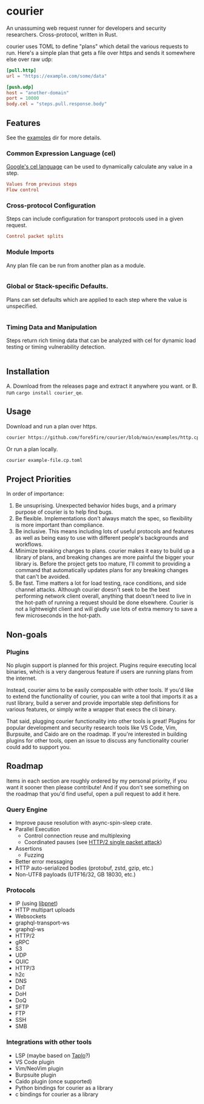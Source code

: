 # courier
An unassuming web request runner for developers and security researchers.
Cross-protocol, written in Rust.

courier uses TOML to define "plans" which detail the various requests to run.
Here's a simple plan that gets a file over https and sends it somewhere else
over raw udp:

```toml
[pull.http]
url = "https://example.com/some/data"

[push.udp]
host = "another-domain"
port = 10000
body.cel = "steps.pull.response.body"
```

## Features

See the [examples](/examples) dir for more details.

### Common Expression Language (cel)

[Google's cel language](https://github.com/google/cel-spec) can be used to
dynamically calculate any value in a step.

```toml
Values from previous steps
Flow control
```

### Cross-protocol Configuration

Steps can include configuration for transport protocols used in a given
request.

```toml
Control packet splits
```

### Module Imports

Any plan file can be run from another plan as a module.

```toml
```

### Global or Stack-specific Defaults.

Plans can set defaults which are applied to each step where the value is
unspecified.

```toml
```

### Timing Data and Manipulation

Steps return rich timing data that can be analyzed with cel for dynamic load
testing or timing vulnerability detection.

```toml
```

## Installation

A. Download from the releases page and extract it anywhere you want.
or
B. run `cargo install courier_qe`.

## Usage

Download and run a plan over https.
```sh
courier https://github.com/fore5fire/courier/blob/main/examples/http.cp.toml
```

Or run a plan locally.
```sh
courier example-file.cp.toml
```

## Project Priorities
In order of importance:
1. Be unsuprising. Unexpected behavior hides bugs, and a primary purpose of
   courier is to help find bugs.
2. Be flexible. Implementations don't always match the spec, so flexibility is
   more important than compliance.
3. Be inclusive. This means including lots of useful protocols and features as
   well as being easy to use with different people's backgrounds and workflows.
4. Minimize breaking changes to plans. courier makes it easy to build up a
   library of plans, and breaking changes are more painful the bigger your
   library is. Before the project gets too mature, I'll commit to providing a
   command that automatically updates plans for any breaking changes that can't
   be avoided.
5. Be fast. Time matters a lot for load testing, race conditions, and side
   channel attacks. Although courier doesn't seek to be the best performing
   network client overall, anything that doesn't need to live in the hot-path
   of running a request should be done elsewhere. Courier is not a lightweight
   client and will gladly use lots of extra memory to save a few microseconds
   in the hot-path. 

## Non-goals

### Plugins
No plugin support is planned for this project. Plugins require executing local
binaries, which is a very dangerous feature if users are running plans from the
internet.

Instead, courier aims to be easily composable with other tools. If you'd like
to extend the functionality of courier, you can write a tool that imports it
as a rust library, build a server and provide importable step definitions for
various features, or simply write a wrapper that execs the cli binary.

That said, plugging courier functionality into other tools is great! Plugins
for popular development and security research tools like VS Code, Vim,
Burpsuite, and Caido are on the roadmap. If you're interested in building
plugins for other tools, open an issue to discuss any functionality courier
could add to support you.

## Roadmap

Items in each section are roughly ordered by my personal priority, if you want
it sooner then please contribute! And if you don't see something on the roadmap
that you'd find useful, open a pull request to add it here.

### Query Engine
- Improve pause resolution with async-spin-sleep crate.
- Parallel Execution
    - Control connection reuse and multiplexing
    - Coordinated pauses (see [HTTP/2 single packet attack](https://portswigger.net/research/smashing-the-state-machine#single-packet-attack))
- Assertions
    - Fuzzing
- Better error messaging
- HTTP auto-serialized bodies (protobuf, zstd, gzip, etc.)
- Non-UTF8 payloads (UTF16/32, GB 18030, etc.)

### Protocols
- IP (using [libpnet](https://github.com/libpnet/libpnet))
- HTTP multipart uploads
- Websockets
- graphql-transport-ws
- graphql-ws
- HTTP/2
- gRPC
- S3
- UDP
- QUIC
- HTTP/3
- h2c
- DNS
- DoT
- DoH
- DoQ
- SFTP
- FTP
- SSH
- SMB
  
### Integrations with other tools
- LSP (maybe based on [Taplo](https://taplo.tamasfe.dev/)?)
- VS Code plugin
- Vim/NeoVim plugin
- Burpsuite plugin
- Caido plugin (once supported)
- Python bindings for courier as a library
- c bindings for courier as a library
